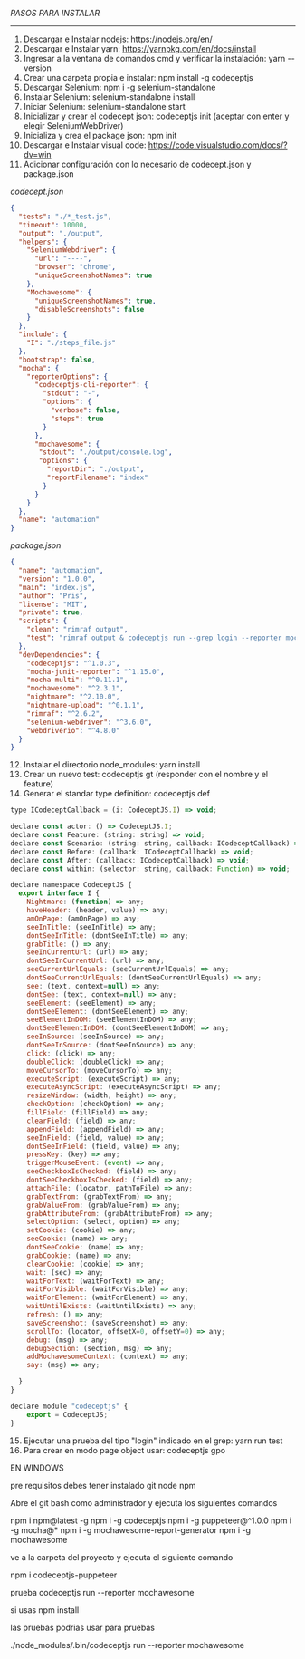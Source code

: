 
*PASOS PARA INSTALAR*

***      
1. Descargar e Instalar nodejs: https://nodejs.org/en/ 
2. Descargar e Instalar yarn: https://yarnpkg.com/en/docs/install
3. Ingresar a la ventana de comandos cmd y verificar la instalación: yarn --version
4. Crear una carpeta propia e instalar: npm install -g codeceptjs 
5. Descargar Selenium: npm i -g selenium-standalone 
6. Instalar Selenium: selenium-standalone install
7. Iniciar Selenium: selenium-standalone start
8. Inicializar y crear el codecept json: codeceptjs init (aceptar con enter y elegir SeleniumWebDriver)
9. Inicializa y crea el package json: npm init 
10. Descargar e Instalar visual code: https://code.visualstudio.com/docs/?dv=win
11. Adicionar configuración con lo necesario de codecept.json y package.json

*codecept.json*

```json
{
  "tests": "./*_test.js",
  "timeout": 10000,
  "output": "./output",
  "helpers": {
    "SeleniumWebdriver": {
      "url": "----",
      "browser": "chrome",
      "uniqueScreenshotNames": true
    },
    "Mochawesome": {
      "uniqueScreenshotNames": true,
      "disableScreenshots": false
    }
  },
  "include": {
    "I": "./steps_file.js"
  },
  "bootstrap": false,
  "mocha": {
    "reporterOptions": {
      "codeceptjs-cli-reporter": {
        "stdout": "-",
        "options": {
          "verbose": false,
          "steps": true
        }
      },
      "mochawesome": {
       "stdout": "./output/console.log",
       "options": {
         "reportDir": "./output",
         "reportFilename": "index"
        }
      }
    }
  },
  "name": "automation"
}
```
*package.json*

```json
{
  "name": "automation",
  "version": "1.0.0",
  "main": "index.js",
  "author": "Pris",
  "license": "MIT",
  "private": true,
  "scripts": {
    "clean": "rimraf output",
    "test": "rimraf output & codeceptjs run --grep login --reporter mocha-multi"
  },
  "devDependencies": {
    "codeceptjs": "^1.0.3",
    "mocha-junit-reporter": "^1.15.0",
    "mocha-multi": "^0.11.1",
    "mochawesome": "^2.3.1",
    "nightmare": "^2.10.0",
    "nightmare-upload": "^0.1.1",
    "rimraf": "^2.6.2",
    "selenium-webdriver": "^3.6.0",
    "webdriverio": "^4.8.0"
  }
}
```
12. Instalar el directorio node_modules: yarn install 
13. Crear un nuevo test: codeceptjs gt (responder con el nombre y el feature)
14. Generar el standar type definition: codeceptjs def

```js
type ICodeceptCallback = (i: CodeceptJS.I) => void;

declare const actor: () => CodeceptJS.I;
declare const Feature: (string: string) => void;
declare const Scenario: (string: string, callback: ICodeceptCallback) => void;
declare const Before: (callback: ICodeceptCallback) => void;
declare const After: (callback: ICodeceptCallback) => void;
declare const within: (selector: string, callback: Function) => void;

declare namespace CodeceptJS {
  export interface I {
    Nightmare: (function) => any; 
    haveHeader: (header, value) => any; 
    amOnPage: (amOnPage) => any; 
    seeInTitle: (seeInTitle) => any; 
    dontSeeInTitle: (dontSeeInTitle) => any; 
    grabTitle: () => any; 
    seeInCurrentUrl: (url) => any; 
    dontSeeInCurrentUrl: (url) => any; 
    seeCurrentUrlEquals: (seeCurrentUrlEquals) => any; 
    dontSeeCurrentUrlEquals: (dontSeeCurrentUrlEquals) => any; 
    see: (text, context=null) => any; 
    dontSee: (text, context=null) => any; 
    seeElement: (seeElement) => any; 
    dontSeeElement: (dontSeeElement) => any; 
    seeElementInDOM: (seeElementInDOM) => any; 
    dontSeeElementInDOM: (dontSeeElementInDOM) => any; 
    seeInSource: (seeInSource) => any; 
    dontSeeInSource: (dontSeeInSource) => any; 
    click: (click) => any; 
    doubleClick: (doubleClick) => any; 
    moveCursorTo: (moveCursorTo) => any; 
    executeScript: (executeScript) => any; 
    executeAsyncScript: (executeAsyncScript) => any; 
    resizeWindow: (width, height) => any; 
    checkOption: (checkOption) => any; 
    fillField: (fillField) => any; 
    clearField: (field) => any; 
    appendField: (appendField) => any; 
    seeInField: (field, value) => any; 
    dontSeeInField: (field, value) => any; 
    pressKey: (key) => any; 
    triggerMouseEvent: (event) => any; 
    seeCheckboxIsChecked: (field) => any; 
    dontSeeCheckboxIsChecked: (field) => any; 
    attachFile: (locator, pathToFile) => any; 
    grabTextFrom: (grabTextFrom) => any; 
    grabValueFrom: (grabValueFrom) => any; 
    grabAttributeFrom: (grabAttributeFrom) => any; 
    selectOption: (select, option) => any; 
    setCookie: (cookie) => any; 
    seeCookie: (name) => any; 
    dontSeeCookie: (name) => any; 
    grabCookie: (name) => any; 
    clearCookie: (cookie) => any; 
    wait: (sec) => any; 
    waitForText: (waitForText) => any; 
    waitForVisible: (waitForVisible) => any; 
    waitForElement: (waitForElement) => any; 
    waitUntilExists: (waitUntilExists) => any; 
    refresh: () => any; 
    saveScreenshot: (saveScreenshot) => any; 
    scrollTo: (locator, offsetX=0, offsetY=0) => any; 
    debug: (msg) => any; 
    debugSection: (section, msg) => any; 
    addMochawesomeContext: (context) => any; 
    say: (msg) => any; 

  }
}

declare module "codeceptjs" {
    export = CodeceptJS;
}
```
15. Ejecutar una prueba del tipo "login" indicado en el grep: yarn run test
16. Para crear en modo page object usar: codeceptjs gpo



EN WINDOWS

pre requisitos
debes tener instalado 
git
node
npm


Abre el git bash como administrador y ejecuta los siguientes comandos

npm i npm@latest -g
npm i -g codeceptjs
npm i -g puppeteer@^1.0.0
npm i -g  mocha@*
npm i -g mochawesome-report-generator
npm i -g mochawesome

ve a la carpeta del proyecto y ejecuta el siguiente comando

npm i  codeceptjs-puppeteer


prueba 
codeceptjs run --reporter mochawesome


si usas npm install 

las pruebas podrias usar para pruebas 

./node_modules/.bin/codeceptjs run --reporter mochawesome

